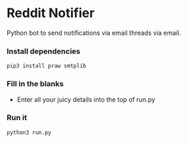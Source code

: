 # Reddit Notifier

Python bot to send notifications via email threads via email.

### Install dependencies

    pip3 install praw smtplib

### Fill in the blanks     

- Enter all your juicy details into the top of run.py

### Run it

    python3 run.py
